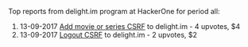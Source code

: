 Top reports from delight.im program at HackerOne for period all:

1. 13-09-2017 [Add movie or series CSRF](https://hackerone.com/reports/267865) to delight.im - 4 upvotes, $4
2. 13-09-2017 [Logout CSRF](https://hackerone.com/reports/267867) to delight.im - 2 upvotes, $2
